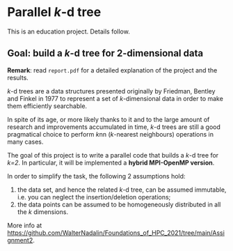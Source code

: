 # Parallel *k*-d tree
This is an education project. Details follow.

## Goal: build a *k*-d tree for 2-dimensional data
**Remark**: read `report.pdf` for a detailed explanation of the project and the results.

*k*-d trees are a data structures presented originally by Friedman, Bentley and Finkel in 1977 to represent a set of *k*-dimensional data in order to make them efficiently searchable.

In spite of its age, or more likely thanks to it and to the large amount of research and improvements accumulated in time, *k*-d trees are still a good pragmatical choice to perform *k*nn (*k*-nearest neighbours) operations in many cases.

The goal of this project is to write a parallel code that builds a *k*-d tree for *k=2*. In particular, it will be implemented a **hybrid MPI-OpenMP  version**.

In order to simplify the task, the following 2 assumptions hold:

  1. the data set, and hence the related *k*-d tree, can be assumed immutable, i.e. you can neglect the insertion/deletion operations;
  2. the data points can be assumed to be homogeneously distributed in all the *k* dimensions.

More info at https://github.com/WalterNadalin/Foundations_of_HPC_2021/tree/main/Assignment2.
